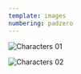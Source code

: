 ```yaml
---
template: images
numbering: padzero
---
```


![Characters 01](../../_Images/v07/StoryChara1.png#.insert)

![Characters 02](../../_Images/v07/StoryChara2.png#.insert)
